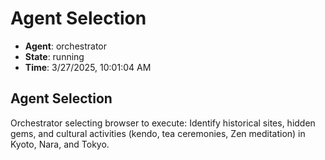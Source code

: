 # Agent Selection

- **Agent**: orchestrator
- **State**: running
- **Time**: 3/27/2025, 10:01:04 AM

## Agent Selection

Orchestrator selecting browser to execute: Identify historical sites, hidden gems, and cultural activities (kendo, tea ceremonies, Zen meditation) in Kyoto, Nara, and Tokyo.

